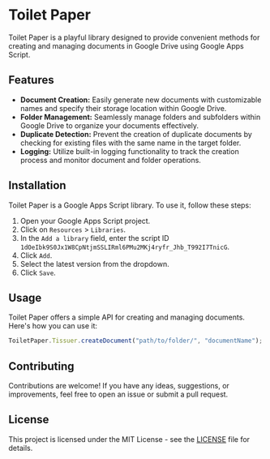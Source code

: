 # Toilet Paper

Toilet Paper is a playful library designed to provide convenient methods for creating and managing documents in Google Drive using Google Apps Script.

## Features

- **Document Creation:** Easily generate new documents with customizable names and specify their storage location within Google Drive.
- **Folder Management:** Seamlessly manage folders and subfolders within Google Drive to organize your documents effectively.
- **Duplicate Detection:** Prevent the creation of duplicate documents by checking for existing files with the same name in the target folder.
- **Logging:** Utilize built-in logging functionality to track the creation process and monitor document and folder operations.

## Installation

Toilet Paper is a Google Apps Script library. To use it, follow these steps:

1. Open your Google Apps Script project.
2. Click on `Resources` > `Libraries`.
3. In the `Add a library` field, enter the script ID `1dOeIbk9S0Jx1W8CpNtjmSSLIRml6PMu2MKj4ryfr_Jhb_T992I7TnicG`.
4. Click `Add`.
5. Select the latest version from the dropdown.
6. Click `Save`.

## Usage

Toilet Paper offers a simple API for creating and managing documents. Here's how you can use it:

```javascript
ToiletPaper.Tissuer.createDocument("path/to/folder/", "documentName");
```

## Contributing

Contributions are welcome! If you have any ideas, suggestions, or improvements, feel free to open an issue or submit a pull request.

## License

This project is licensed under the MIT License - see the [LICENSE](LICENSE) file for details.
